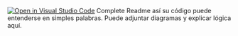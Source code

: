 [![Open in Visual Studio Code](https://classroom.github.com/assets/open-in-vscode-2e0aaae1b6195c2367325f4f02e2d04e9abb55f0b24a779b69b11b9e10269abc.svg)](https://classroom.github.com/online_ide?assignment_repo_id=15505672&assignment_repo_type=AssignmentRepo)
Complete Readme así su código puede entenderse en simples palabras. Puede adjuntar diagramas y explicar lógica aquí. 
